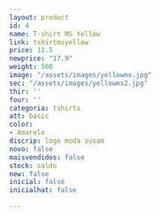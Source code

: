 ```yaml
---
layout: product
id: 4
name: T-shirt MS Yellow
link: tshirtmsyellow
price: 12.5
newprice: "17.9"
weight: 500
image: "/assets/images/yellowms.jpg"
sec: "/assets/images/yellowms2.jpg"
thir: ''
four: ''
categoria: tshirts
att: basic
color:
- Amarelo
discrip: logo moda susam
novo: false
maisvendidos: false
stock: saldo
new: false
inicial: false
inicialhat: false

---
```


